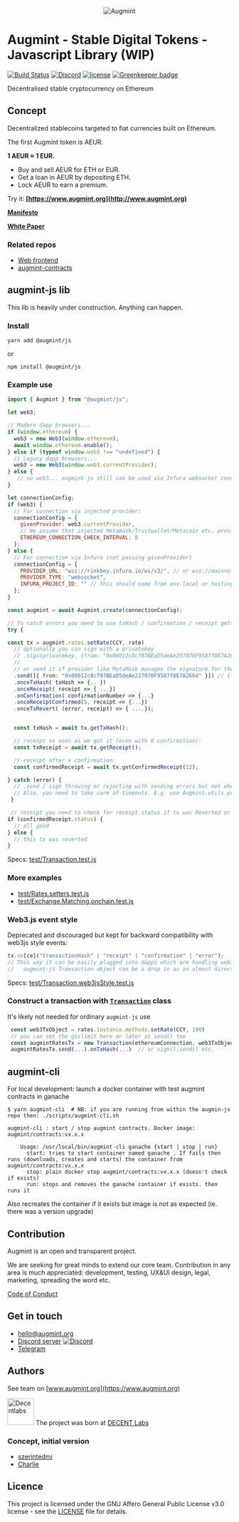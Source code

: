 <span style="display:block;text-align:center">![Augmint](http://www.augmint.cc/android-chrome-192x192.png)
</span>

# Augmint - Stable Digital Tokens - Javascript Library (WIP)

[![Build Status](https://travis-ci.com/Augmint/augmint-js.svg?branch=staging)](https://travis-ci.com/Augmint/augmint-js)
[![Discord](https://img.shields.io/discord/407574313810788364.svg)](https://discord.gg/PwDmsnu)
[![license](https://img.shields.io/github/license/Augmint/augmint-js.svg)](https://github.com/Augmint/augmint-js/blob/master/LICENSE) [![Greenkeeper badge](https://badges.greenkeeper.io/Augmint/augmint-js.svg)](https://greenkeeper.io/)

Decentralised stable cryptocurrency on Ethereum

## Concept

Decentralized stablecoins targeted to fiat currencies built on Ethereum.

The first Augmint token is AEUR.

**1 AEUR ≈ 1 EUR.**

-   Buy and sell AEUR for ETH or EUR.
-   Get a loan in AEUR by depositing ETH.
-   Lock AEUR to earn a premium.

Try it: **[https://www.augmint.org](http://www.augmint.org)**

**[Manifesto](https://www.augmint.org/manifesto)**

**[White Paper](http://bit.ly/augmint-wp)**

### Related repos

-   [Web frontend](https://github.com/Augmint/augmint-web)
-   [augmint-contracts](https://github.com/Augmint/augmint-contracts)

## augmint-js lib

This lib is heavily under construction. Anything can happen.

### Install

```
yarn add @augmint/js
```

or

```
npm install @augmint/js
```

### Example use

```js
import { Augmint } from "@augmint/js";

let web3;

// Modern dapp browsers...
if (window.ethereum) {
  web3 = new Web3(window.ethereum);
  await window.ethereum.enable();
} else if (typeof window.web3 !== "undefined") {
  // Legacy dapp browsers...
  web3 = new Web3(window.web3.currentProvider);
} else {
   // no web3... augmint-js still can be used via Infura websocket connection
}

let connectionConfig;
if (web3) {
  // For connection via injected provider:
  connectionConfig = {
    givenProvider: web3.currentProvider,
    // We assume that injected Metamask/Trustwallet/Metacoin etc. provider takes care of reconnections
    ETHEREUM_CONNECTION_CHECK_INTERVAL: 0
  };
} else {
  // For connection via Infura (not passing givenProvider)
  connectionConfig = {
    PROVIDER_URL: "wss://rinkbey.infura.io/ws/v3/", // or wss://mainnet.infura.io/ws/v3/ or  ws://localhost:8545
    PROVIDER_TYPE: "websocket",
    INFURA_PROJECT_ID: "" // this should come from env.local or hosting env setting
  };
}

const augmint = await Augmint.create(connectionConfig);

// To catch errors you need to use txHash / confirmation / receipt getters:
try {

const tx = augmint.rates.setRate(CCY, rate)
  // optionally you can sign with a privatekey
  // .sign(privatekey, {from: "0x06012c8cf97BEaD5deAe237070F9587f8E7A266d"} )
  //
  // or send it if provider like MetaMask manages the signature for the given sender address
  .send([{ from: "0x06012c8cf97BEaD5deAe237070F9587f8E7A266d" }]) // {from: 0x..} only needed if it's not signed
  .onceTxHash( txHash => {.. })
  .onceReceipt( receipt => { ...})
  .onConfirmation( confirmationNumber => {...}
  .onceReceiptConfirmed(5, receipt => {...})
  .onceTxRevert( (error, receipt) => { ....});


  const txHash = await tx.getTxHash();

  // receipt as soon as we got it (even with 0 confirmation):
  const txReceipt = await tx.getReceipt();

  // receipt after x confirmation:
  const confirmedReceipt = await tx.getConfirmedReceipt(12);

} catch (error) {
  // .send / sign throwing or rejecting with sending errors but not when tx reverts!
  // Also, you need to take care of timeouts. E.g. use Augmint.utils.promiseTimeout()
 }

 // receipt you need to check for receipt.status if tx was Reverted or not.
if (confirmedReceipt.status) {
  // all good
} else {
  // this tx was reverted
}
```

Specs: [test/Transaction.test.js](https://github.com/Augmint/augmint-js/blob/tx_reorg/test/Transaction.test.js)

### More examples

-   [test/Rates.setters.test.js](https://github.com/Augmint/augmint-js/blob/tx_reorg/test/Rates.setters.test.js)
-   [test/Exchange.Matching.onchain.test.js](https://github.com/Augmint/augmint-js/blob/tx_reorg/test/Exchange.Matching.onchain.test.js)

### Web3.js event style

Deprecated and discouraged but kept for backward compatibility with web3js style events:

```js
tx.on[ce]("transactionHash" | "receipt" | "confirmation" | "error");
// This way it can be easily plugged into dapps which are handling web3js tx objects:
//   augmint-js Transaction object can be a drop in as an almost direct replacement of webjs transactioObject
```

Specs: [test/Transaction.web3jsStyle.test.js](https://github.com/Augmint/augmint-js/blob/tx_reorg/test/Transaction.web3jsStyle.test.js)

### Construct a transaction with [`Transaction`](./src/Transaction.ts) class

It's likely not needed for ordinary `augmint-js` use

```js
 const web3TxObject = rates.instance.methods.setRate(CCY, 100)
 // you can set the gaslimit here or later at send() too
 const augmintRatesTx = new Transaction(ethereumConnection, web3TxObject, { gasLimit: 200000 } );
 augmintRatesTx.send(...).onTxHash(...)  // or sign().send() etc.
```

## augmint-cli

For local development: launch a docker container with test augmint contracts in ganache

```
$ yarn augmint-cli  # NB: if you are running from within the augmin-js repo then: ./scripts/augmint-cli.sh

augmint-cli : start / stop augmint contracts. Docker image: augmint/contracts:vx.x.x

    Usage: /usr/local/bin/augmint-cli ganache {start | stop | run}
      start: tries to start container named ganache . If fails then runs (downloads, creates and starts) the container from augmint/contracts:vx.x.x
      stop: plain docker stop augmint/contracts:vx.x.x (doesn't check if exists)
      run: stops and removes the ganache container if exists. then runs it
```

Also recreates the container if it exists but image is not as expected (ie. there was a version upgrade)

## Contribution

Augmint is an open and transparent project.

We are seeking for great minds to extend our core team. Contribution in any area is much appreciated: development, testing, UX&UI design, legal, marketing, spreading the word etc.

[Code of Conduct](CODE_OF_CONDUCT.md)

## Get in touch

-   [hello@augmint.org](mailto:hello@augmint.org)
-   [Discord server](https://discord.gg/PwDmsnu) [![Discord](https://img.shields.io/discord/407574313810788364.svg)](https://discord.gg/PwDmsnu)
-   [Telegram](https://t.me/augmint)

## Authors

See team on [www.augmint.org](https://www.augmint.org)

<img src="https://github.com/Augmint/augmint-web/raw/staging/src/assets/images/decentlabs.png" alt="Decentlabs" width="60" height="60"> The project was born at [DECENT Labs](http://www.decent.org)

### Concept, initial version

-   [szerintedmi](https://github.com/szerintedmi)
-   [Charlie](https://github.com/krosza)

## Licence

This project is licensed under the GNU Affero General Public License v3.0 license - see the [LICENSE](LICENSE) file for details.
